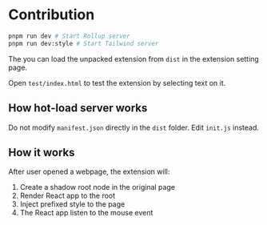 # Contribution

```bash
pnpm run dev # Start Rollup server
pnpm run dev:style # Start Tailwind server
```

The you can load the unpacked extension from `dist` in the extension setting page.

Open `test/index.html` to test the extension by selecting text on it.

## How hot-load server works

Do not modify `manifest.json` directly in the `dist` folder. Edit `init.js` instead.

## How it works

After user opened a webpage, the extension will:

1. Create a shadow root node in the original page
2. Render React app to the root
3. Inject prefixed style to the page
4. The React app listen to the mouse event
